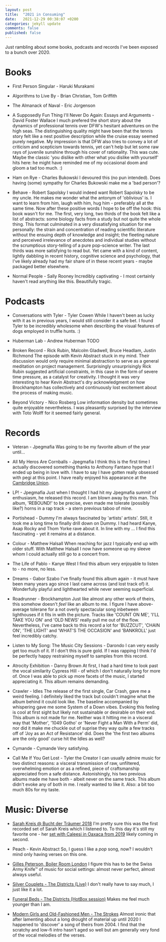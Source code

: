 ```yaml
---
layout: post
title:  "2021 in Consuming"
date:   2021-12-29 00:38:07 +0200
categories: jekyll update
comments: false
published: false
---
```

Just rambling about some books, podcasts and records I've been exposed to a bunch over 2020.

# Books

* First Person Singular - Haruki Murakami

* Algorithms to Live By -  Brian Christian, Tom Griffith

* The Almanack of Naval -  Eric Jorgenson

* A Supposedly Fun Thing I'll Never Do Again: Essays and Arguments - David Foster Wallace
I much prefered the short story about the dynamics of professional tennis over DFW's hesitant adventures on the high seas. The distinguishing quality might have been that the tennis story felt like a nest positive description while the cruise essay seemed purely negative. My impression is that DFW also tries to convey a lot of criticism and scepticism towards tennis, yet can't help but let some raw rays of juvenile sunshine through his cover of rationality. This was cute. Maybe the classic 'you dislike with other what you dislike with yourself' hits here: he might have reminded me of my occasional doom and gloom a tad too much. :)

* Ham on Rye - Charles Bukowski
I devoured this (no pun intended). Does having (some) sympathy for Charles Bukowski make me a 'bad person'?

* Behave - Robert Sapolsky
I would indeed want Robert Sapolsky to be my uncle. He makes me wonder what the antonym of 'oblivious' is. I want to learn from him, laugh with him, hug him - preferably all at the same time. Now after these positive words I hope to be off the hook: this book wasn't for me. The first, very long, two thirds of the book felt like a list of abstracts: some biology facts from a study but not quite the whole thing. This format culminated in a very dissatisfying situation for me personally: the strain and concentration of reading scientific literature without the ensuing depth of knowledge and insight; the fleeting nature and perceived irrelevance of anecdotes and individual studies without the scrumptious story-telling of a pure pop-science writer. The last thirds was more satisfying to read but. Yet came with a kind of content, lightly dabbling in recent history, cognitive science and psychology, that I've likely already had my fair share of in these recent years - maybe packaged better elsewhere.

* Normal People - Sally Rooney
Incredibly captivating - I most certainly haven't read anything like this. Beautifully tragic.


# Podcasts

* Conversations with Tyler - Tyler Cowen
While I haven't been as lucky with it as in previous years, I would still consider it a safe bet. I found Tyler to be incredibly wholesome when describing the visual features of dogs employed in truffle hunts. :)

* Huberman Lab - Andrew Huberman
TODO

* Broken Record - Rick Rubin, Malcolm Gladwell, Bruce Headlam, Justin Richmond
The episode with Kevin Abstract stuck in my mind. Their discussion would only require minimal abstraction to serve as a general meditation on project management. Surprisingly unsurprisingly Rick Rubin suggested artificial constraints, in this case in the form of severe time pressure, as a catalyst for creativity. I thought it was very interesting to hear Kevin Abstract's dry acknowledgment on how Brockhampton has collectively and continuously lost excitement about the process of making music.

* Beyond Victory - Nico Rosberg
Low information density but sometimes quite enjoyable nevertheless. I was pleasantly surprised by the interview with Toto Wolff for it seemed fairly general.

# Records

* Veteran - Jpegmafia
Was going to be my favorite album of the year until...

* All My Heros Are Cornballs - Jpegmafia
I think this is the first time I actually discovered something thanks to Anthony Fantano hype that I ended up being in love with. I have to say I have gotten really obsessed with pegi at this point. I have really enjoyed his appearance at the [Cambridge Union](https://www.youtube.com/watch?v=3UjNTHSIqU8).

* LP! - Jpegmafia
Just when I thought I had hit my Jpegmafia summit of enthusiasm, he released this record. I am blown away by this man. This album, 'REBOUND!' to be precise, even made me tolerate (possibly like?) horns in a rap track - a stern previous taboo of mine.

* Portishead - Dummy
I'm always fascinated by 'artists' artists'. Still, it took me a long time to finally drill down on Dummy. I had heard Kanye, Asap Rocky and Thom Yorke rave about it. In line with my ... I find this fascinating - yet it remains at a distance.

* Colour - Matthew Halsall
When reaching for jazz I typically end up with older stuff. With Matthew Halsall I now have someone up my sleeve whom I could actually still go to a concert from.

* The Life of Pablo - Kanye West
I find this album very enjoyable to listen to - no more, no less.

* Dreams - Gabor Szabo
I've finally found this album again - it must have been many years ago since I last came across (and lost track of) it. Wonderfully playful and lighthearted while never seeming superficial.

* Roadrunner - Brockhampton
Just like almost any other work of theirs, this somehow doesn't _feel_ like an album to me. I figure I have above-average tolerane for a not overly spectacular song inbetween lighthouses if it fits in with the picture. Tracks like 'COUNT ON ME', 'I'LL TAKE YOU ON' and 'OLD NEWS' really pull me out of the flow. Nevertheless, I've came back to this record a lot for 'BUZZCUT', 'CHAIN ON', 'THE LIGHT' and 'WHAT'S THE OCCASION' and 'BANKROLL' just feel incredibly catchy.

* Listen to My Song: The Music City Sessions - Darondo
I can very easily get too much of it. If I don't this is pure gold. If I was rapping I think I'd be perfectly happy restraining myself to samples from this record.

* Atrocity Exhibition - Danny Brown
At first, I had a hard time to look past the vocal similarity Cypress Hill - of which I don't naturally long for more of. Once I was able to pick up more facets of the music, I started appreciating it. This album remains demanding.

* Crawler - Idles
The release of the first single, Car Crash, gave me a weird feeling. I definitely liked the track but couldn't imagine what the album behind it could look like. The baseline accompanied by whispering gave me some System of a Down vibes. Evoking this feeling is cool at first sight but likely not sustainable or desirable on their end.
This album is not made for me. Neither was it hitting me in a visceral way that 'Mother', '1049 Gotho' or 'Never Fight a Man With a Perm' did, nor did it make me chuckle out of suprise they way quite a few tracks off of 'Joy as an Act of Resistance' did. Does the 'the first two albums are the only good' curse hit the Idles as well?

* Cymande - Cymande
Very satisfying.

* Call Me If You Get Lost - Tyler the Creator
I can usually admire music for two distinct reasons: a visceral transmission of raw, unfiltered, overwhelming emotion or as a refined, piece of craftsmanship appreciated from a safe distance. Astonishingly, his two previous albums made me have both - albeit never on the same track. This album didn't evoke any of both in me. I really wanted to like it. Also: a bit too much 80s for my taste.

# Music: Diverse

* [Sarah Kreis @ Bucht der Träumer 2018](https://soundcloud.com/sarahkreis/sarah-kreis-bucht-der-traumer?si=340f04c6ff2f4ebe881e2e2e8be2409c&utm_source=clipboard&utm_medium=text&utm_campaign=social_sharing)
I'm pretty sure this was the first recorded set of Sarah Kreis which I listened to. To this day it's still my favorite one - her [set with Caleesi in Oaxaca from 2019](https://soundcloud.com/sarahkreis/caleesi-sarah-kreis-mezcal-amores-2019?si=1353248c2b8c4ec4a8b78522ace913d4&utm_source=clipboard&utm_medium=text&utm_campaign=social_sharing) likely coming in second.

* Peach - Kevin Abstract
So, I guess I like a _pop_ song, now? I wouldn't mind only having verses on this one.

* [Gilles Peterson, Boiler Room London](https://music.youtube.com/watch?v=6NVmWbQZ8yU&list=RDAMVM6NVmWbQZ8yU)
I figure this has to be the Swiss Army Knife™ of music for social settings: almost never perfect, almost always useful.

* [Silver Couplets - The Districts (Live)](https://music.youtube.com/watch?v=zT-eeg5pTIU&list=RDAMVMzT-eeg5pTIU)
I don't really have to say much, I just like it a lot.

* [Funeral Beds - The Districts (HotBox session)](https://music.youtube.com/watch?v=fTLqyoVV9EU&list=RDAMVMfTLqyoVV9EU)
Makes me feel much younger than I am.

* [Modern Girls and Old-Fashioned Men - The Strokes](https://music.youtube.com/watch?v=B7siAd8KZkA&feature=share)
Almost ironic that after lamenting about a long drought of material up until 2020 I happened to 'discover' a song of theirs from 2004. I find that the scratchy and low-fi intro hasn't aged so well but am generally very fond of the vocal melodies of the verses. 
